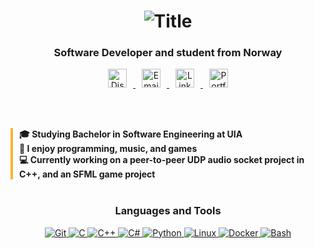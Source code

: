 <h1 align="center">
    <img src="header.svg" alt="Title">
</h1>

<h3 align="center">Software Developer and student from Norway</h3>

<p align="center">
    <!-- Discord -->
    <a href="https://discord.com/users/532973438319591424" target="_blank" rel="noreferrer">
        <img src="https://img.shields.io/badge/Discord-%23FDB22F.svg?&logo=discord&logoColor=white" 
             alt="Discord" height="30" style="margin: 0 10px;"/>
    </a>
    <!-- Email -->
    <a href="mailto:Peter@70x7.net" target="_blank" rel="noreferrer">
        <img src="https://img.shields.io/badge/Email-%23FDB22F.svg?&logo=gmail&logoColor=white" 
             alt="Email" height="30" style="margin: 0 10px;"/>
    </a>
<!-- LinkedIn -->
<a href="https://www.linkedin.com/in/peter-vatnar-andersson-355b58289/" target="_blank" rel="noreferrer">
    <img src="https://custom-icon-badges.demolab.com/badge/LinkedIn-%23FDB22F?logo=linkedin-white&logoColor=fff" 
         alt="LinkedIn" height="30" style="margin: 0 10px;">
</a>
<a href="https://vatnar.github.io" target="_blank" rel="noreferrer">
    <img src="https://custom-icon-badges.demolab.com/badge/Portfolio-%23FDB22F?logo=portfadolio-min2&logoColor=fff" alt="Portfolio" height="30" style="margin: 0 10px;">
</a>
</p>

<br><br>
        
<div align="center">
  <div align="left" style="display: inline-block; border-left: 4px solid #FDB22F; padding-left: 10px;">
    <b>🎓 Studying Bachelor in Software Engineering at UIA</b><br>
    <b>🎵 I enjoy programming, music, and games</b><br>
    <b>💻 Currently working on a peer-to-peer UDP audio socket project in C++, and an SFML game project</b>
  </div>
</div>


<br>



    
### <p align="center"> <b> Languages and Tools </b> </p>

<p align="center">
    <a href="https://git-scm.com/" target="_blank">
        <img src="https://img.shields.io/badge/Git-%23FDB22F?&logo=git&logoColor=white" alt="Git"/>
    </a>
    <a href="https://devdocs.io/c/" target="_blank">
        <img src="https://img.shields.io/badge/C-%23FDB22F?&logo=c&logoColor=white" alt="C"/>
    </a>
    <a href="https://devdocs.io/cpp/" target="_blank">
        <img src="https://img.shields.io/badge/C++-%23FDB22F?&logo=c%2B%2B&logoColor=white" alt="C++"/>
    </a>
    <a href="https://learn.microsoft.com/en-us/dotnet/csharp/tour-of-csharp/" target="_blank">
        <img src="https://custom-icon-badges.demolab.com/badge/C%23-%23FDB22F?logo=cshrp&logoColor=white" alt="C#"/>
    </a>
    <a href="https://www.python.org" target="_blank">
        <img src="https://img.shields.io/badge/Python-%23FDB22F?&logo=python&logoColor=white" alt="Python"/>
    </a>
    <a href="https://www.linux.org/" target="_blank">
        <img src="https://img.shields.io/badge/Linux-%23FDB22F?&logo=linux&logoColor=white" alt="Linux"/>
    </a>
    <a href="https://www.docker.com/" target="_blank">
        <img src="https://img.shields.io/badge/Docker-%23FDB22F?&logo=docker&logoColor=white" alt="Docker"/>
    </a>
    <a href="https://www.gnu.org/software/bash/" target="_blank">
        <img src="https://img.shields.io/badge/Bash-%23FDB22F?&logo=gnu-bash&logoColor=white" alt="Bash"/>
    </a>
</p>

